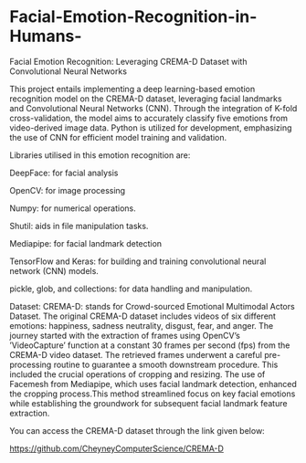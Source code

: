 # Facial-Emotion-Recognition-in-Humans-
Facial Emotion Recognition: Leveraging CREMA-D Dataset with Convolutional Neural Networks


This project entails implementing a deep learning-based emotion recognition model on the CREMA-D dataset, leveraging facial landmarks and Convolutional Neural Networks (CNN). Through the integration of K-fold cross-validation, the model aims to accurately classify five emotions from video-derived image data. Python is utilized for development, emphasizing the use of CNN for efficient model training and validation.


Libraries utilised in this emotion recognition are:


DeepFace: for facial analysis


OpenCV: for image processing


Numpy: for numerical operations.


Shutil: aids in file manipulation tasks.


Mediapipe: for facial landmark detection


TensorFlow and Keras: for building and training convolutional neural network (CNN) models.


pickle, glob, and collections: for data handling and manipulation. 


Dataset: 
CREMA-D: stands for Crowd-sourced Emotional Multimodal Actors Dataset. The original CREMA-D dataset includes videos of six different emotions: happiness, sadness neutrality, disgust, fear, and anger. The journey started with the extraction of frames using OpenCV’s ’VideoCapture’ function at a constant 30 frames per second (fps) from the CREMA-D video dataset. The retrieved frames underwent a careful pre-processing routine to guarantee a smooth downstream procedure. This included the crucial operations of cropping and resizing. The use of Facemesh from Mediapipe, which uses facial landmark detection, enhanced the cropping process.This method streamlined focus on key facial emotions while establishing the groundwork for subsequent facial landmark feature extraction.


You can access the CREMA-D dataset through the link given below:


https://github.com/CheyneyComputerScience/CREMA-D
